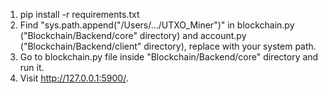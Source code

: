 1. pip install -r requirements.txt
2. Find "sys.path.append("/Users/.../UTXO_Miner")" in blockchain.py ("Blockchain/Backend/core" directory) and account.py ("Blockchain/Backend/client" directory), replace with your system path.
3. Go to blockchain.py file inside "Blockchain/Backend/core" directory and run it.
4. Visit http://127.0.0.1:5900/.